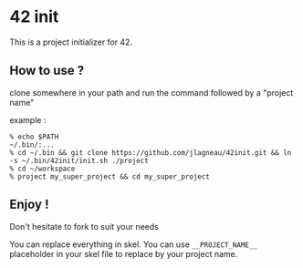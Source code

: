 # 42 init

This is a project initializer for 42.

## How to use ?

clone somewhere in your path and run the command followed by a "project name"

example :

    % echo $PATH
    ~/.bin/:...
    % cd ~/.bin && git clone https://github.com/jlagneau/42init.git && ln -s ~/.bin/42init/init.sh ./project
    % cd ~/workspace
    % project my_super_project && cd my_super_project

## Enjoy !

Don't hesitate to fork to suit your needs

You can replace everything in skel. You can use `__PROJECT_NAME__` placeholder in your skel file to replace by your project name.

